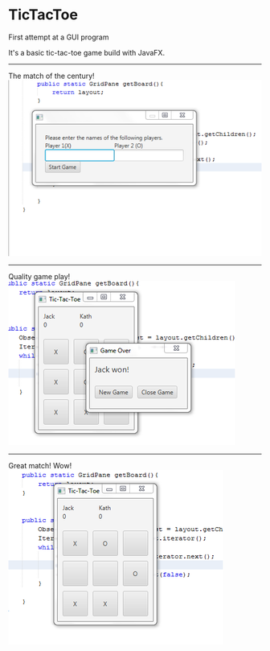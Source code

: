 # TicTacToe
First attempt at a GUI program 

It's a basic tic-tac-toe game build with JavaFX.
***
The match of the century!
![Demo Pic](https://github.com/Chen-Jack/TicTacToe/blob/master/1.png)
***
Quality game play!
![Demo Pic](https://github.com/Chen-Jack/TicTacToe/blob/master/2.png)
***
Great match! Wow!
![Demo Pic](https://github.com/Chen-Jack/TicTacToe/blob/master/3.png)
